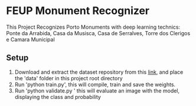 # FEUP Monument Recognizer

This Project Recognizes Porto Monuments with deep learning technics: Ponte da Arrabida, Casa da Musisca, Casa de Serralves, Torre dos Clerigos e Camara Municipal

## Setup
1. Download and extract the dataset repository from this [link](https://drive.google.com/file/d/1DXmnP-Cl2E0a4B1qFzxtC8YaS2ebH5xA/view), and place the 'data' folder in this project root directory
1. Run 'python train.py', this will compile, train and save the weights.
1. Run 'python validate.py <image path>' this will evaluate an image with the model, displaying the class and probability